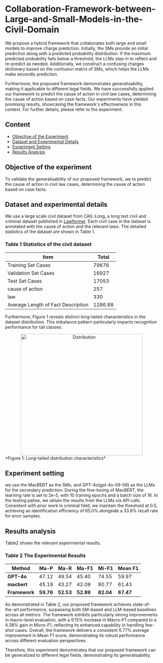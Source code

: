 # Collaboration-Framework-between-Large-and-Small-Models-in-the-Civil-Domain

We propose a hybrid framework that collaborates both large and small models to improve charge prediction. Initially, the SMs provide an initial prediction along with a predicted probability distribution. If the maximum predicted probability falls below a threshold, the LLMs step in to reflect and re-predict as needed. Additionally, we construct a confusing charges dictionary based on the confusion matrix of SMs, which helps the LLMs make secondly prediction. 

Furthermore, the proposed framework demonstrates generalisability, making it applicable to different legal fields. We have successfully applied our framework to predict the cause of action in civil law cases, determining the cause of action based on case facts. Our experiments have yielded promising results, showcasing the framework's effectiveness in this context. For further details, please refer to the experiment:
## Content

- [Objective of the Experiment](#objective-of-the-experiment)
- [Dataset and Experimental Details](#dataset-and-experimental-details)
- [Experiment Setting](#experiment-setting)
- [Results Analysis](#results-analysis)

## Objective of the experiment

To validate the generalisability of our proposed framework, we to predict the cause of action in civil law cases, determining the cause of action based on case facts.

## Dataset and experimental details

We use a large scale civil dataset from CAIL-Long, a long text civil and criminal dataset published in [Lawformer](https://www.sciencedirect.com/science/article/pii/S2666651021000176). Each civil case in the dataset is annotated with the cause of action and the relevant laws. The detailed statistics of the dataset are shown in Table 1.

### Table 1 Statistics of the civil dataset

| Item | Total |
| --- | --- |
| Training Set Cases | 79676 |
| Validation Set Cases | 16927 |
| Test Set Cases | 17053 |
| cause of action | 257 |
| law | 330 |
| Average Length of Fact Description | 1286.88 |

Furthermore, Figure 1 reveals distinct long-tailed characteristics in the dataset distribution. This imbalance pattern particularly impacts recognition performance for tail classes.

<center>
<img src="https://github.com/user-attachments/assets/a67c02bd-de61-4079-bf10-faec823aa1d2" alt="Distribution" width="400">
</center>
*Figure 1: Long-tailed distribution characteristics*


## Experiment setting

we use the MacBERT as the SMs, and GPT-4o(gpt-4o-08-06) as the LLMs for the secondary prediction. During the fine-tuning of MacBERT, the learning rate is set to 2e-5, with 10 training epochs and a batch size of 16. In the testing pahse, we obtain the results from the LLMs via API calls. Consistent with prior work in criminal field, we maintain the threshold at 0.5, achieving an identification efficiency of 65.0% alongside a 33.8% recall rate for error samples.

## Results analysis

 Table2 shows the relevant experimental results.

### Table 2 The Experimental Results

| Method | Ma-P | Ma-R | Ma-F1  | Mi-F1 | Mean F1 |
| --- | --- | --- | --- | --- | --- |
| **GPT-4o** | 47.12 | 49.54 | 45.40 | 74.55 | 59.97 |
| **macbert** | 45.19 | 43.27 | 42.09 | 80.77 | 61.43 |
| **Framework** | **59.76**| **52.53** |**52.89** | **82.04** | **67.47** |

As demonstrated in Table 2, our proposed framework achieves state-of-the-art performance, surpassing both SM-based and LLM-based baselines across all metrics. The framework exhibits particularly strong improvements in macro-level evaluation, with a 9.15% increase in Macro-F1 compared to a 4.38% gain in Micro-F1, reflecting its enhanced capability in handling few-shot cases. Overall, the framework delivers a consistent 6.77% average improvement in Mean F1 score, demonstrating its robust performance across different evaluation perspectives.

Therefore, this experiment demonstrates that our proposed framework can be generalized to different legal fields, demonstrating its generalisability.
